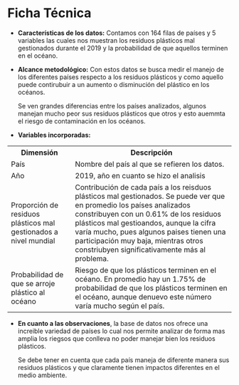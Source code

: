 
# Ficha Técnica 
- **Características de los datos:** Contamos con 164 filas de países y 5 variables las cuales nos muestran los residuos plásticos mal gestionados durante el 2019 y la probabilidad de que aquellos terminen en el océano. 

- **Alcance metodológico:** 
Con estos datos se busca medir el manejo de los diferentes países respecto a los residuos plásticos y como aquello puede contirubuir a un aumento o disminución del plástico en los océanos.

    Se ven grandes diferencias entre los países analizados, algunos manejan mucho peor sus residuos plásticos que otros y esto auemmta el riesgo de contaminación en los océanos.
- **Variables incorporadas:**        

 <table>
  <tr>
    <th>Dimensión</th>
    <th>Descripción</th>
  </tr>
  <tr>
    <td>País</td>
    <td>Nombre del país al que se refieren los datos.</td>
  
  <tr>
    <td>Año</td>
    <td> 2019, año en cuanto se hizo el analisis</td>
  </tr>
  <tr>
    <td> Proporción de residuos plásticos mal gestionados a nivel mundial</td> 
    <td>Contribución de cada país a los reisduos plásticos mal gestionados. Se puede ver que en promedio los países analizados constribuyen con un 0.61% de los residuos plásticos mal gestioandos, aunque la cifra varía mucho, pues algunos paises tienen una participación muy baja, mientras otros constriubyen significativamente más al problema.</td>
  </tr>
  <tr>
    <td>Probabilidad de que se arroje plástico al océano</td>
    <td>Riesgo de que los plásticos terminen en el océano. En promedio hay un 1.75% de probabilidad de que los plásticos terminen en el océano, aunque denuevo este número varía mucho según el país. </td>
  </tr>
</table>

                 
- **En cuanto a las observaciones**, la base de datos nos ofrece una increible variedad de países lo cual nos permite analizar de forma mas amplia los riegsos que conlleva no poder manejar bien los residuos plásticos.

    Se debe tener en cuenta que cada país maneja de diferente manera sus residuos plásticos y que claramente tienen impactos diferentes en el medio ambiente.
